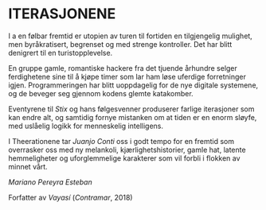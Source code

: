ITERASJONENE
============

I a en følbar fremtid er utopien av turen til fortiden en tilgjengelig mulighet, men byråkratisert, begrenset og med strenge kontroller. Det har blitt denigrert til en turistopplevelse.

En gruppe gamle, romantiske hackere fra det tjuende århundre selger ferdighetene sine til å kjøpe timer som lar ham løse uferdige forretninger igjen. Programmeringen har blitt uoppdagelig for de nye digitale systemene, og de beveger seg gjennom kodens glemte katakomber.

Eventyrene til *Stix* og hans følgesvenner produserer farlige iterasjoner som kan endre alt, og samtidig fornye mistanken om at tiden er en enorm sløyfe, med uslåelig logikk for menneskelig intelligens.

I Theerationene tar *Juanjo Conti* oss i godt tempo for en fremtid som overrasker oss med ny melankoli, kjærlighetshistorier, gamle hat, latente hemmeligheter og uforglemmelige karakterer som vil forbli i flokken av minnet vårt.

*Mariano Pereyra Esteban*

Forfatter av *Vayasí* (*Contramar*, 2018)
